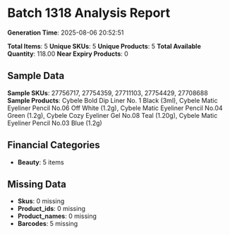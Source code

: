 # Batch 1318 Analysis Report

**Generation Time**: 2025-08-06 20:52:51

**Total Items**: 5
**Unique SKUs**: 5
**Unique Products**: 5
**Total Available Quantity**: 118.00
**Near Expiry Products**: 0

## Sample Data
**Sample SKUs**: 27756717, 27754359, 27711103, 27754429, 27708688
**Sample Products**: Cybele Bold Dip Liner No. 1 Black (3ml), Cybele Matic Eyeliner Pencil No.06 Off White (1.2g), Cybele Matic Eyeliner Pencil No.04 Green (1.2g), Cybele Cozy Eyeliner Gel No.08 Teal (1.20g), Cybele Matic Eyeliner Pencil No.03 Blue (1.2g)

## Financial Categories
- **Beauty**: 5 items

## Missing Data
- **Skus**: 0 missing
- **Product_ids**: 0 missing
- **Product_names**: 0 missing
- **Barcodes**: 5 missing
